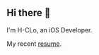 ## Hi there 👋

I'm H-CLo, an iOS Developer.

My recent [resume]([https://link-url-here.org](https://www.cakeresume.com/s--Ws1y-KS_StbxSfwYLuaJYw--/lo-willey)).

<!--
**H-CLo/H-CLo** is a ✨ _special_ ✨ repository because its `README.md` (this file) appears on your GitHub profile.

Here are some ideas to get you started:

- 🔭 I’m currently working on ...
- 🌱 I’m currently learning ...
- 👯 I’m looking to collaborate on ...
- 🤔 I’m looking for help with ...
- 💬 Ask me about ...
- 📫 How to reach me: ...
- 😄 Pronouns: ...
- ⚡ Fun fact: ...
-->
